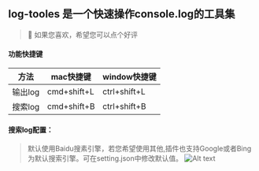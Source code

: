 ## log-tooles 是一个快速操作console.log的工具集

>🍭 如果您喜欢，希望您可以点个好评

#### 功能快捷键
| 方法 | mac快捷键 |window快捷键|
| --- | --------- |----------- |
| 输出log | cmd+shift+L | ctrl+shift+L|
| 搜索log | cmd+shift+B | ctrl+shift+B|



#### 搜索log配置： 
>默认使用Baidu搜素引擎，若您希望使用其他,插件也支持Google或者Bing为默认搜索引擎。可在setting.json中修改默认值。
![Alt text](https://github.com/yook-w/log-tooles/tree/main/images/image.png)
